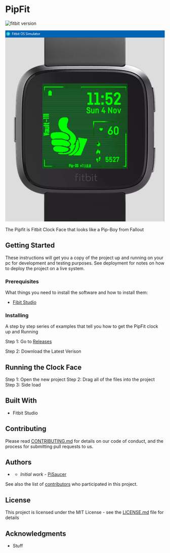 # PipFit
![fitbit version](https://img.shields.io/badge/Fitbit%20Studio-1.0-blue.svg)

![Screen Shot](https://raw.githubusercontent.com/PiSaucer/PipFit/master/screenshots/Capture1.PNG)


The Pipfit is Fitbit Clock Face that looks like a Pip-Boy from Fallout


## Getting Started

These instructions will get you a copy of the project up and running on your pc for development and testing purposes. See deployment for notes on how to deploy the project on a live system.

### Prerequisites

What things you need to install the software and how to install them:
* [Fibit Studio](https://dev.fitbit.com/getting-started/)

### Installing

A step by step series of examples that tell you how to get the PipFit clock up and Running

Step 1: Go to [Releases](https://github.com/PiSaucer/PipFit/releases)

Step 2: Download the Latest Verison

## Running the Clock Face

Step 1: Open the new project
Step 2: Drag all of the files into the project
Step 3: Side load


## Built With

* Fitbit Studio


## Contributing

Please read [CONTRIBUTING.md](https://github.com/PiSaucer/PipFit/blob/master/CONTRIBUTING.md) for details on our code of conduct, and the process for submitting pull requests to us.


## Authors

* - *Initial work* - [PiSaucer](https://github.com/PiSaucer)

See also the list of [contributors](https://github.com/PiSaucer/PipFit/graphs/contributors) who participated in this project.

## License

This project is licensed under the MIT License - see the [LICENSE.md](LICENSE.md) file for details

## Acknowledgments

* Stuff

